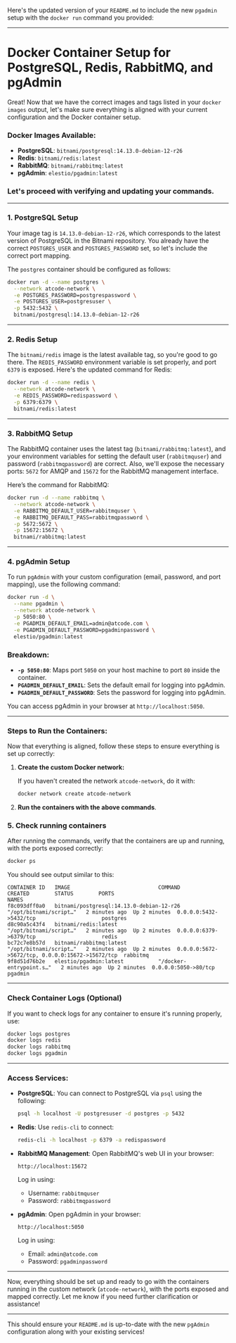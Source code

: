 Here's the updated version of your `README.md` to include the new `pgadmin` setup with the `docker run` command you provided:

---

# Docker Container Setup for PostgreSQL, Redis, RabbitMQ, and pgAdmin

Great! Now that we have the correct images and tags listed in your `docker images` output, let's make sure everything is aligned with your current configuration and the Docker container setup.

### Docker Images Available:
- **PostgreSQL**: `bitnami/postgresql:14.13.0-debian-12-r26`
- **Redis**: `bitnami/redis:latest`
- **RabbitMQ**: `bitnami/rabbitmq:latest`
- **pgAdmin**: `elestio/pgadmin:latest`

### Let's proceed with verifying and updating your commands.

---

### 1. **PostgreSQL Setup**

Your image tag is `14.13.0-debian-12-r26`, which corresponds to the latest version of PostgreSQL in the Bitnami repository. You already have the correct `POSTGRES_USER` and `POSTGRES_PASSWORD` set, so let's include the correct port mapping.

The `postgres` container should be configured as follows:

```bash
docker run -d --name postgres \
  --network atcode-network \
  -e POSTGRES_PASSWORD=postgrespassword \
  -e POSTGRES_USER=postgresuser \
  -p 5432:5432 \
  bitnami/postgresql:14.13.0-debian-12-r26
```

---

### 2. **Redis Setup**

The `bitnami/redis` image is the latest available tag, so you're good to go there. The `REDIS_PASSWORD` environment variable is set properly, and port `6379` is exposed. Here's the updated command for Redis:

```bash
docker run -d --name redis \
  --network atcode-network \
  -e REDIS_PASSWORD=redispassword \
  -p 6379:6379 \
  bitnami/redis:latest
```

---

### 3. **RabbitMQ Setup**

The RabbitMQ container uses the latest tag (`bitnami/rabbitmq:latest`), and your environment variables for setting the default user (`rabbitmquser`) and password (`rabbitmqpassword`) are correct. Also, we'll expose the necessary ports: `5672` for AMQP and `15672` for the RabbitMQ management interface.

Here’s the command for RabbitMQ:

```bash
docker run -d --name rabbitmq \
  --network atcode-network \
  -e RABBITMQ_DEFAULT_USER=rabbitmquser \
  -e RABBITMQ_DEFAULT_PASS=rabbitmqpassword \
  -p 5672:5672 \
  -p 15672:15672 \
  bitnami/rabbitmq:latest
```

---

### 4. **pgAdmin Setup**

To run `pgAdmin` with your custom configuration (email, password, and port mapping), use the following command:

```bash
docker run -d \
  --name pgadmin \
  --network atcode-network \
  -p 5050:80 \
  -e PGADMIN_DEFAULT_EMAIL=admin@atcode.com \
  -e PGADMIN_DEFAULT_PASSWORD=pgadminpassword \
  elestio/pgadmin:latest
```

### Breakdown:
- **`-p 5050:80`**: Maps port `5050` on your host machine to port `80` inside the container.
- **`PGADMIN_DEFAULT_EMAIL`**: Sets the default email for logging into pgAdmin.
- **`PGADMIN_DEFAULT_PASSWORD`**: Sets the password for logging into pgAdmin.

You can access pgAdmin in your browser at `http://localhost:5050`.

---

### **Steps to Run the Containers:**
Now that everything is aligned, follow these steps to ensure everything is set up correctly:

1. **Create the custom Docker network:**

   If you haven't created the network `atcode-network`, do it with:

   ```bash
   docker network create atcode-network
   ```

2. **Run the containers with the above commands**. 

### 5. **Check running containers**

After running the commands, verify that the containers are up and running, with the ports exposed correctly:

```bash
docker ps
```

You should see output similar to this:

```
CONTAINER ID   IMAGE                            COMMAND                  CREATED        STATUS        PORTS                                      NAMES
f8c093dff0a0   bitnami/postgresql:14.13.0-debian-12-r26   "/opt/bitnami/script…"   2 minutes ago  Up 2 minutes  0.0.0.0:5432->5432/tcp                     postgres
d8c90a5c43f4   bitnami/redis:latest              "/opt/bitnami/script…"   2 minutes ago  Up 2 minutes  0.0.0.0:6379->6379/tcp                     redis
bc72c7e8b57d   bitnami/rabbitmq:latest           "/opt/bitnami/script…"   2 minutes ago  Up 2 minutes  0.0.0.0:5672->5672/tcp, 0.0.0.0:15672->15672/tcp  rabbitmq
9f8d51d76b2e   elestio/pgadmin:latest           "/docker-entrypoint.s…"   2 minutes ago  Up 2 minutes  0.0.0.0:5050->80/tcp                       pgadmin
```

---

### **Check Container Logs** (Optional)

If you want to check logs for any container to ensure it's running properly, use:

```bash
docker logs postgres
docker logs redis
docker logs rabbitmq
docker logs pgadmin
```

---

### **Access Services**:

- **PostgreSQL**: You can connect to PostgreSQL via `psql` using the following:

  ```bash
  psql -h localhost -U postgresuser -d postgres -p 5432
  ```

- **Redis**: Use `redis-cli` to connect:

  ```bash
  redis-cli -h localhost -p 6379 -a redispassword
  ```

- **RabbitMQ Management**: Open RabbitMQ's web UI in your browser:

  ```
  http://localhost:15672
  ```

  Log in using:
  - Username: `rabbitmquser`
  - Password: `rabbitmqpassword`

- **pgAdmin**: Open pgAdmin in your browser:

  ```
  http://localhost:5050
  ```

  Log in using:
  - Email: `admin@atcode.com`
  - Password: `pgadminpassword`

---

Now, everything should be set up and ready to go with the containers running in the custom network (`atcode-network`), with the ports exposed and mapped correctly. Let me know if you need further clarification or assistance!

---

This should ensure your `README.md` is up-to-date with the new `pgAdmin` configuration along with your existing services!
